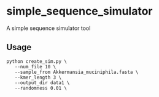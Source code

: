 # simple_sequence_simulator
A simple sequence simulator tool

## Usage

```
python create_sim.py \
   --num_file 10 \
   --sample_from Akkermansia_muciniphila.fasta \
   --kmer_length 3 \
   --output_dir data1 \
   --randomness 0.01 \
```

